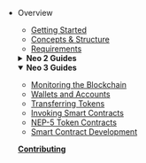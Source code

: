 - Overview
  - [Getting Started](../overview/getting_started.md)
  - [Concepts & Structure](../overview/concepts_and_structure.md)
  - [Requirements](../overview/requirements.md)

  <details>
    <summary><b>Neo 2 Guides</b></summary>
    
    - [Monitoring the Blockchain](neo2_guides/monitoring.md)
    - [Wallets and Accounts](neo2_guides/wallets_and_accounts.md)
    - [Transferring Assets](neo2_guides/asset_transfer.md)
    - [Invoking Smart Contracts](neo2_guides/contract_invocation.md)
    - [NEP-5 Token Contracts](neo2_guides/token_contracts.md)
    - [Deploying Smart Contracts](neo2_guides/contract_deployment.md)
    
    <details>
      <summary><b>Advanced Topics</b></summary>
              
       - [Key Pairs and NEO Addresses](neo2_guides/neo2_adv_topics/keypairs_and_neo_addresses.md)
       - [Input Selection Strategy](neo2_guides/neo2_adv_topics/input_selection_strategy.md)
       - [Reading Application Logs](neo2_guides/neo2_adv_topics/application_log.md)
                
    </details>
    
  </details>
  
  <details open>
    <summary><b>Neo 3 Guides</b></summary>
    
    - [Monitoring the Blockchain](neo3_guides/monitoring.md)
    - [Wallets and Accounts](neo3_guides/wallets_and_accounts.md)
    - [Transferring Tokens](neo3_guides/token_transfer.md)
    - [Invoking Smart Contracts](neo3_guides/contract_invocation.md)
    - [NEP-5 Token Contracts](neo3_guides/token_contracts.md)
    - [Smart Contract Development](neo3_guides/contract_development.md)

  </details>
  
  [**Contributing**](../contributing.md)
